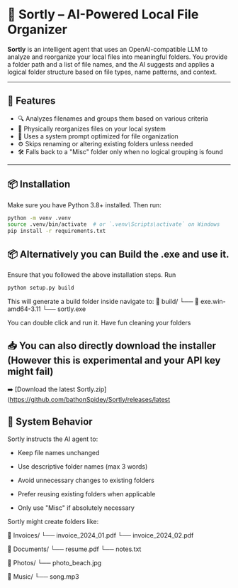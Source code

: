# 📁 Sortly – AI-Powered Local File Organizer

**Sortly** is an intelligent agent that uses an OpenAI-compatible LLM to analyze and reorganize your local files into meaningful folders. You provide a folder path and a list of file names, and the AI suggests and applies a logical folder structure based on file types, name patterns, and context.

---

## 🚀 Features

- 🔍 Analyzes filenames and groups them based on various criteria
- 📂 Physically reorganizes files on your local system
- 🧠 Uses a system prompt optimized for file organization
- ⚙️ Skips renaming or altering existing folders unless needed
- 🛠️ Falls back to a "Misc" folder only when no logical grouping is found

---

## 📦 Installation

Make sure you have Python 3.8+ installed. Then run:

```bash
python -m venv .venv
source .venv/bin/activate  # or `.venv\Scripts\activate` on Windows
pip install -r requirements.txt
```

## 📦 Alternatively you can Build the .exe and use it.

Ensure that you followed the above installation steps. 
Run
```bash
python setup.py build
```
This will generate a build folder inside navigate to:
📁 build/
    └── 📁 exe.win-amd64-3.11
        └── sortly.exe

You can double click and run it. Have fun cleaning your folders

## 📥 You can also directly download the installer (However this is experimental and your API key might fail)

➡️ [Download the latest Sortly.zip](https://github.com/bathonSpidey/Sortly/releases/latest

## 📘 System Behavior
Sortly instructs the AI agent to:

- Keep file names unchanged

- Use descriptive folder names (max 3 words)

- Avoid unnecessary changes to existing folders

- Prefer reusing existing folders when applicable

- Only use "Misc" if absolutely necessary

Sortly might create folders like:

📁 Invoices/
    └── invoice_2024_01.pdf
    └── invoice_2024_02.pdf

📁 Documents/
    └── resume.pdf
    └── notes.txt

📁 Photos/
    └── photo_beach.jpg

📁 Music/
    └── song.mp3



